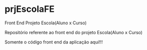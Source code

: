 # prjEscolaFE
Front End Projeto Escola(Aluno x Curso)

Repositório referente ao front end do projeto Escola(Aluno x Curso)

Somente o código front end da aplicação aqui!!!
